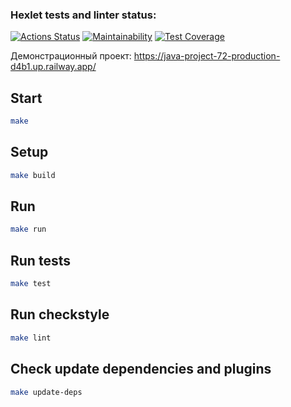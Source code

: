 ### Hexlet tests and linter status:
[![Actions Status](https://github.com/zindzay/java-project-72/workflows/hexlet-check/badge.svg)](https://github.com/zindzay/java-project-72/actions)
[![Maintainability](https://api.codeclimate.com/v1/badges/af13c8aae5f88759a006/maintainability)](https://codeclimate.com/github/zindzay/java-project-72/maintainability)
[![Test Coverage](https://api.codeclimate.com/v1/badges/af13c8aae5f88759a006/test_coverage)](https://codeclimate.com/github/zindzay/java-project-72/test_coverage)


Демонстрационный проект: https://java-project-72-production-d4b1.up.railway.app/

## Start

```sh
make
```

## Setup
```sh
make build
```

## Run
```sh
make run
```

## Run tests
```sh
make test
```

## Run checkstyle
```sh
make lint
```

## Check update dependencies and plugins
```sh
make update-deps
```
